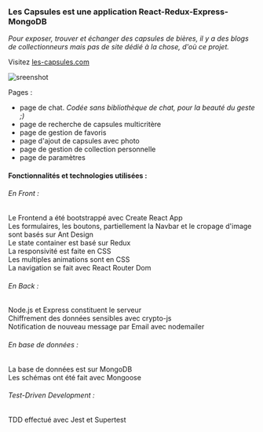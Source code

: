 ### Les Capsules est une application React-Redux-Express-MongoDB  
  
*Pour exposer, trouver et échanger des capsules de bières, il y a des blogs de collectionneurs mais pas de site dédié à la chose, d'où ce projet.*  
  
Visitez [les-capsules.com](https://les-capsules.herokuapp.com/)  

![sreenshot](./public/screenshot1.gif)
  
Pages :  
* page de chat. *Codée sans bibliothèque de chat, pour la beauté du geste ;)*  
* page de recherche de capsules multicritère
* page de gestion de favoris  
* page d'ajout de capsules avec photo  
* page de gestion de collection personnelle  
* page de paramètres  

#### Fonctionnalités et technologies utilisées :  
  
###### En Front :
Le Frontend a été bootstrappé avec Create React App  
Les formulaires, les boutons, partiellement la Navbar et le cropage d'image sont basés sur Ant Design  
Le state container est basé sur Redux  
La responsivité est faite en CSS  
Les multiples animations sont en CSS  
La navigation se fait avec React Router Dom  
  
###### En Back :
Node.js et Express constituent le serveur  
Chiffrement des données sensibles avec crypto-js  
Notification de nouveau message par Email avec nodemailer  

###### En base de données :
La base de données est sur MongoDB  
Les schémas ont été fait avec Mongoose  

###### Test-Driven Development :
TDD effectué avec Jest et Supertest